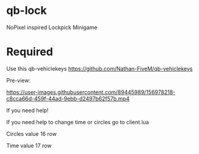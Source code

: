 # qb-lock
NoPixel inspired Lockpick Minigame

# Required
Use this qb-vehiclekeys 
https://github.com/Nathan-FiveM/qb-vehiclekeys

Pre-view:

https://user-images.githubusercontent.com/89445989/156978218-c8cca66d-459f-44ad-9ebb-d2497b62f57b.mp4


If you need help!

If you need help to change time or circles go to client.lua

Circles value 16 row

Time value  17 row

